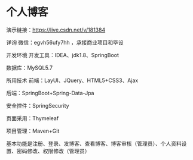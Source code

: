 # 个人博客

演示链接：https://live.csdn.net/v/181384

详询 微信：egvh56ufy7hh ，承接商业项目和毕设

开发环境
开发工具：IDEA、jdk1.8、SpringBoot

数据库：MySQL5.7

所用技术
前端：LayUI、JQuery、HTML5+CSS3、Ajax

后端：SpringBoot+Spring-Data-Jpa

安全控件：SpringSecurity

页面采用：Thymeleaf

项目管理：Maven+Git

基本功能是注册、登录、发博客、查看博客、博客审核（管理员）、个人资料设置、密码修改、权限修改（管理员）


